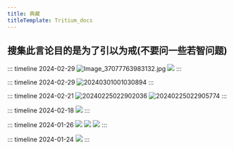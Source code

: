 ```yaml
---
title: 典藏
titleTemplate: Tritium_docs
---
```


## 搜集此言论目的是为了引以为戒(不要问一些若智问题)

::: timeline 2024-02-29
![Image_37077763983132.jpg](https://img.YumeYuka.cn/img/Image_37077763983132.jpg)
![](https://img.YumeYuka.cn/img/202411271346304.jpg)
:::

::: timeline 2024-02-29
![20240301001030894](https://cdn.jsdelivr.net/gh/YumeYuka/PicPlus@main/2024/03/01/20240301001030894.png)
:::

::: timeline 2024-02-21
![20240225022902036](https://cdn.jsdelivr.net/gh/YumeYuka/PicPlus@main/2024/02/25/20240225022902036.png)
![20240225022905774](https://cdn.jsdelivr.net/gh/YumeYuka/PicPlus@main/2024/02/25/20240225022905774.jpg)
:::

::: timeline 2024-02-18
![](https://cdn.jsdelivr.net/gh/YumeYuka/PicPlus@main/2024/02/17/Image_1708181173483.jpg)
:::

::: timeline 2024-01-26
  ![](https://cdn.jsdelivr.net/gh/Oldmemorie/PicPlus@main/2024/01/28/20240128030805942.jpg)
  ![](https://cdn.jsdelivr.net/gh/Oldmemorie/PicPlus@main/2024/01/28/20240128030434551.jpg)
  ![](https://cdn.jsdelivr.net/gh/Oldmemorie/PicPlus@main/2024/01/28/20240128030439776.jpg)
:::


::: timeline 2024-01-24
![](https://cdn.jsdelivr.net/gh/Oldmemorie/PicPlus@main/2024/01/26/20240126002300661.jpg)
:::

